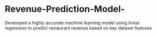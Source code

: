 # Revenue-Prediction-Model-
Developed a highly accurate machine learning model using linear regression to predict  restaurant revenue based on key dataset features
